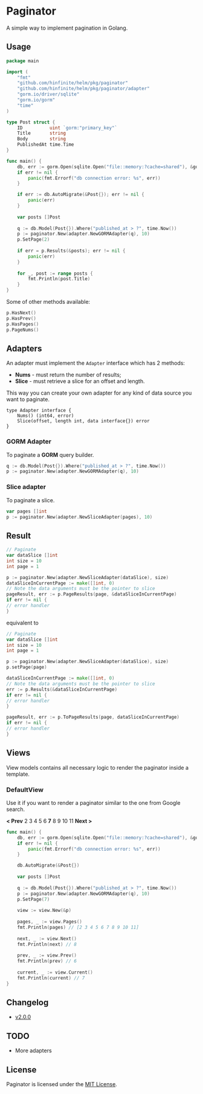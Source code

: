 # Paginator

A simple way to implement pagination in Golang.

## Usage

```go
package main

import (
    "fmt"
    "github.com/hinfinite/helm/pkg/paginator"
    "github.com/hinfinite/helm/pkg/paginator/adapter"
    "gorm.io/driver/sqlite"
    "gorm.io/gorm"
    "time"
)

type Post struct {
	ID          uint `gorm:"primary_key"`
	Title       string
	Body        string
	PublishedAt time.Time
}

func main() {
	db, err := gorm.Open(sqlite.Open("file::memory:?cache=shared"), &gorm.Config{})
	if err != nil {
		panic(fmt.Errorf("db connection error: %s", err))
	}

	if err := db.AutoMigrate(&Post{}); err != nil {
        panic(err)
    }
	
	var posts []Post
	
	q := db.Model(Post{}).Where("published_at > ?", time.Now())
	p := paginator.New(adapter.NewGORMAdapter(q), 10)
	p.SetPage(2)
	
	if err = p.Results(&posts); err != nil {
		panic(err)
	}
	
	for _, post := range posts {
		fmt.Println(post.Title)
	}
}
```

Some of other methods available:

```go
p.HasNext()
p.HasPrev()
p.HasPages()
p.PageNums()
```

## Adapters

An adapter must implement the `Adapter` interface which has 2 methods: 

* **Nums** - must return the number of results;
* **Slice** - must retrieve a slice for an offset and length.

This way you can create your own adapter for any kind of data source you want to paginate. 

```golang 
type Adapter interface {
	Nums() (int64, error)
	Slice(offset, length int, data interface{}) error
}
```

### GORM Adapter

To paginate a **GORM** query builder.

```go
q := db.Model(Post{}).Where("published_at > ?", time.Now())
p := paginator.New(adapter.NewGORMAdapter(q), 10)
```

### Slice adapter

To paginate a slice.

```go
var pages []int
p := paginator.New(adapter.NewSliceAdapter(pages), 10)
```

## Result

```go
// Paginate
var dataSlice []int
int size = 10
int page = 1

p := paginator.New(adapter.NewSliceAdapter(dataSlice), size)
dataSliceInCurrentPage := make([]int, 0)
// Note the data arguments must be the pointer to slice
pageResult, err := p.PageResults(page, &dataSliceInCurrentPage)
if err != nil {
// error handler
}
```

equivalent to

```go
// Paginate
var dataSlice []int
int size = 10
int page = 1

p := paginator.New(adapter.NewSliceAdapter(dataSlice), size)
p.setPage(page)

dataSliceInCurrentPage := make([]int, 0)
// Note the data arguments must be the pointer to slice
err := p.Results(&dataSliceInCurrentPage)
if err != nil {
// error handler
}

pageResult, err := p.ToPageResults(page, dataSliceInCurrentPage)
if err != nil {
// error handler
}
```

## Views

View models contains all necessary logic to render the paginator inside a template.

### DefaultView

Use it if you want to render a paginator similar to the one from Google search.

**< Prev** 2 3 4 5 6 **7** 8 9 10 11 **Next >**

```go
func main() {
	db, err := gorm.Open(sqlite.Open("file::memory:?cache=shared"), &gorm.Config{})
	if err != nil {
		panic(fmt.Errorf("db connection error: %s", err))
	}

	db.AutoMigrate(&Post{})
	
	var posts []Post
	
	q := db.Model(Post{}).Where("published_at > ?", time.Now())
	p := paginator.New(adapter.NewGORMAdapter(q), 10)
	p.SetPage(7)
	
	view := view.New(&p)
	
    pages, _ := view.Pages()
	fmt.Println(pages) // [2 3 4 5 6 7 8 9 10 11]
    
    next, _ := view.Next()
	fmt.Println(next) // 8
    
	prev, _ := view.Prev()
	fmt.Println(prev) // 6
    
    current, _ := view.Current()
	fmt.Println(current) // 7
}
```

## Changelog

* [v2.0.0](./CHANGELOG-2.0.md)

## TODO

* More adapters

## License

Paginator is licensed under the [MIT License](./LICENSE).
